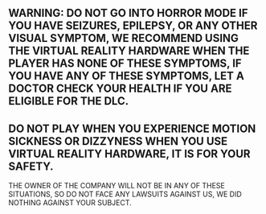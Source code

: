 WARNING: DO NOT GO INTO HORROR MODE IF YOU HAVE SEIZURES, EPILEPSY, OR ANY OTHER VISUAL SYMPTOM, WE RECOMMEND USING THE VIRTUAL REALITY HARDWARE WHEN THE PLAYER HAS NONE OF THESE SYMPTOMS, IF YOU HAVE ANY OF THESE SYMPTOMS, LET A DOCTOR CHECK YOUR HEALTH IF YOU ARE ELIGIBLE FOR THE DLC.
-----------------------------------------------------------------------------------------------------------------------------------------------------------------------------------------------------------------------------------------------------------------------------------------------
DO NOT PLAY WHEN YOU EXPERIENCE MOTION SICKNESS OR DIZZYNESS WHEN YOU USE VIRTUAL REALITY HARDWARE, IT IS FOR YOUR SAFETY.
---------------------------------------------------------------------------------------------------------------------------
THE OWNER OF THE COMPANY WILL NOT BE IN ANY OF THESE SITUATIONS, SO DO NOT FACE ANY LAWSUITS AGAINST US, WE DID NOTHING AGAINST YOUR SUBJECT.
